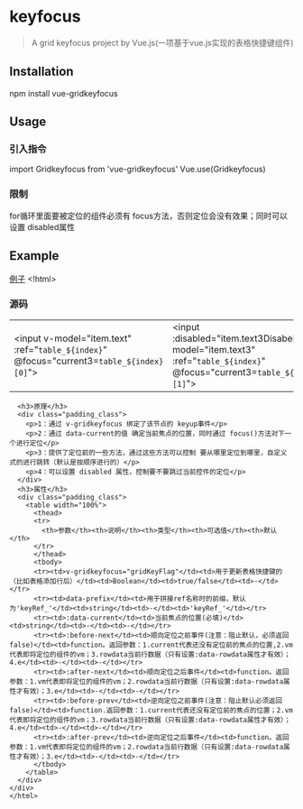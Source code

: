 # keyfocus

> A grid keyfocus project by Vue.js(一项基于vue.js实现的表格快捷键组件)

## Installation

npm install vue-gridkeyfocus

## Usage

### 引入指令

 import Gridkeyfocus from 'vue-gridkeyfocus'
 Vue.use(Gridkeyfocus)

 <!-- OR -->
 <script src="../node_modules/vue/dist/vue.js"></script>
 <script src="../dist/vue-gridkeyfocus.js"></script>

### 限制
 for循环里面要被定位的组件必须有 focus方法，否则定位会没有效果；同时可以设置 disabled属性

## Example
[例子](https://github.com/wenbintian/vue-gridkeyfocus/blob/master/example/index.html)
		<!html>
		<h3>源码</h3>
		<div class="padding_class" v-gridkeyfocus="gridKeyFlag" :data-current="current3" data-prefix="table_">
			<table>
			<tr v-for="(item,index) in tbData" :key="item.id">
				<td><input v-model="item.text"  :ref="`table_${index}`" @focus="current3=`table_${index}[0]`"></td>
				<td><input :disabled="item.text3Disabeld" v-model="item.text3" :ref="`table_${index}`" @focus="current3=`table_${index}[1]`"></td>
				<td><input v-model="item.text2" :ref="`table_${index}`" @focus="current3=`table_${index}[2]`"></td>
			</tr></table>
		</div>

      <h3>原理</h3>
      <div class="padding_class">
        <p>1：通过 v-gridkeyfocus 绑定了该节点的 keyup事件</p>
        <p>2：通过 data-current的值 确定当前焦点的位置，同时通过 focus()方法对下一个进行定位</p>
        <p>3：提供了定位前的一些方法，通过这些方法可以控制 要从哪里定位到哪里，自定义式的进行跳转（默认是按顺序进行的）</p>
        <p>4：可以设置 disabled 属性，控制要不要跳过当前控件的定位</p>
      </div>
      <h3>属性</h3>
      <div class="padding_class">
        <table width="100%">
          <thead>
          <tr>
            <th>参数</th><th>说明</th><th>类型</th><th>可选值</th><th>默认</th>
          </tr>
          </thead>
          <tbody>
          <tr><td>v-gridkeyfocus="gridKeyFlag"</td><td>用于更新表格快捷键的（比如表格添加行后）</td><td>Boolean</td><td>true/false</td><td>-</td></tr>
          <tr><td>data-prefix</td><td>用于拼接ref名称时的前缀，默认为'keyRef_'</td><td>string</td><td>-</td><td>'keyRef_'</td></tr>
          <tr><td>:data-current</td><td>当前焦点的位置(必填)</td><td>string</td><td>-</td><td>-</td></tr>
          <tr><td>:before-next</td><td>顺向定位之前事件(注意：阻止默认，必须返回false)</td><td>function。返回参数：1.current代表还没有定位前的焦点的位置,2.vm代表即将定位的组件的vm；3.rowdata当前行数据（只有设置:data-rowdata属性才有效）；4.e</td><td>-</td><td>-</td></tr>
          <tr><td>:after-next</td><td>顺向定位之后事件</td><td>function。返回参数：1.vm代表即将定位的组件的vm；2.rowdata当前行数据（只有设置:data-rowdata属性才有效）；3.e</td><td>-</td><td>-</td></tr>
          <tr><td>:before-prev</td><td>逆向定位之前事件(注意：阻止默认必须返回false)</td><td>function.返回参数：1.current代表还没有定位前的焦点的位置；2.vm代表即将定位的组件的vm；3.rowdata当前行数据（只有设置:data-rowdata属性才有效）；4.e</td><td>-</td><td>-</td></tr>
          <tr><td>:after-prev</td><td>逆向定位之后事件</td><td>function。返回参数：1.vm代表即将定位的组件的vm；2.rowdata当前行数据（只有设置:data-rowdata属性才有效）；3.e</td><td>-</td><td>-</td></tr>
          </tbody>
        </table>
      </div>
    </div>
    </html>

